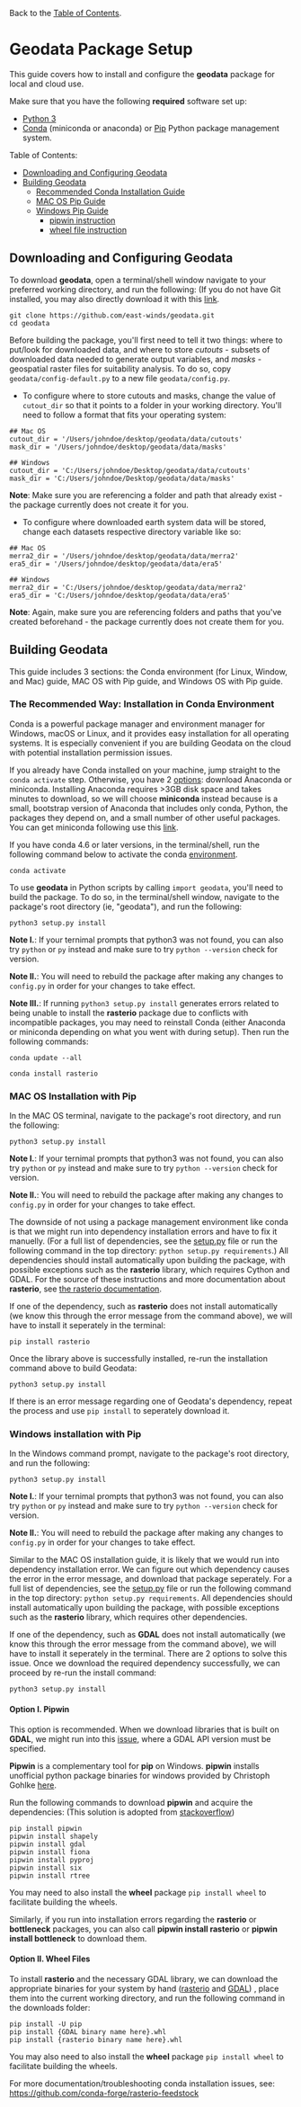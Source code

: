 Back to the [Table of Contents](https://github.com/east-winds/geodata/blob/master/doc/general/tableofcontents.md).

# Geodata Package Setup

This guide covers how to install and configure the **geodata** package for local and cloud use.

Make sure that you have the following **required** software set up:

* [Python 3](https://www.python.org/downloads/)
* [Conda](https://docs.conda.io/projects/conda/en/latest/) (miniconda or anaconda) or [Pip](https://pip.pypa.io/en/stable/installation/) Python package management system.


Table of Contents:
- [Downloading and Configuring Geodata](#downloading-and-configuring-geodata)
- [Building Geodata](#building-geodata)
  - [Recommended Conda Installation Guide](#the-recommended-way-installation-in-conda-environment)
  - [MAC OS Pip Guide](#mac-os-installation-with-pip)
  - [Windows Pip Guide](#windows-installation-with-pip)
    - [pipwin instruction](#option-i-pipwin)
    - [wheel file instruction](#option-ii-wheel-files)

## Downloading and Configuring Geodata

To download **geodata**, open a terminal/shell window navigate to your preferred working directory, and run the following: (If you do not have Git installed, you may also directly download it with this [link](https://github.com/east-winds/geodata/archive/refs/heads/master.zip).

```
git clone https://github.com/east-winds/geodata.git
cd geodata
```

Before building the package, you'll first need to tell it two things: where to put/look for downloaded data, and where to store _cutouts_ - subsets of downloaded data needed to generate output variables, and _masks_ - geospatial raster files for suitability analysis.  To do so, copy `geodata/config-default.py` to a new file `geodata/config.py`.

* To configure where to store cutouts and masks, change the value of `cutout_dir` so that it points to a folder in your working directory.  You'll need to follow a format that fits your operating system:

```
## Mac OS
cutout_dir = '/Users/johndoe/desktop/geodata/data/cutouts'
mask_dir = '/Users/johndoe/desktop/geodata/data/masks'

## Windows
cutout_dir = 'C:/Users/johndoe/Desktop/geodata/data/cutouts'
mask_dir = 'C:/Users/johndoe/Desktop/geodata/data/masks'
```

**Note**: Make sure you are referencing a folder and path that already exist - the package currently does not create it for you.

* To configure where downloaded earth system data will be stored, change each datasets respective directory variable like so:

```
## Mac OS
merra2_dir = '/Users/johndoe/desktop/geodata/data/merra2'
era5_dir = '/Users/johndoe/desktop/geodata/data/era5'

## Windows
merra2_dir = 'C:/Users/johndoe/desktop/geodata/data/merra2'
era5_dir = 'C:/Users/johndoe/desktop/geodata/data/era5'
```

**Note**: Again, make sure you are referencing folders and paths that you've created beforehand - the package currently does not create them for you.

## Building Geodata

This guide includes 3 sections: the Conda environment (for Linux, Window, and Mac) guide, MAC OS with Pip guide, and Windows OS with Pip guide.

### The Recommended Way: Installation in Conda Environment

Conda is a powerful package manager and environment manager for Windows, macOS or Linux, and it provides easy installation for all operating systems. It is especially convenient if you are building Geodata on the cloud with potential installation permission issues.

If you already have Conda installed on your machine, jump straight to the `conda activate` step. Otherwise, you have 2 [options](https://conda.io/projects/conda/en/latest/user-guide/install/download.html#anaconda-or-miniconda): download Anaconda or miniconda. Installing Anaconda requires >3GB disk space and takes minutes to download, so we will choose **miniconda** instead because is a small, bootstrap version of Anaconda that includes only conda, Python, the packages they depend on, and a small number of other useful packages. You can get miniconda following use this [link](https://docs.conda.io/en/latest/miniconda.html#installing).

If you have conda 4.6 or later versions, in the terminal/shell, run the following command below to activate the conda [environment](https://docs.conda.io/projects/conda/en/latest/user-guide/getting-started.html#managing-environments).

```
conda activate
```

To use **geodata** in Python scripts by calling `import geodata`, you'll need to build the package.  To do so, in the terminal/shell window, navigate to the package's root directory (ie, "geodata"), and run the following:

```
python3 setup.py install
```

**Note I.**: If your ternimal prompts that python3 was not found, you can also try `python` or `py` instead and make sure to try `python --version` check for version.

**Note II.**: You will need to rebuild the package after making any changes to `config.py` in order for your changes to take effect.

**Note III.**: If running `python3 setup.py install` generates errors related to being unable to install the **rasterio** package due to conflicts with incompatible packages, you may need to reinstall Conda (either Anaconda or miniconda depending on what you went with during setup).  Then run the following commands:

```
conda update --all
```

```
conda install rasterio
```

### MAC OS Installation with Pip

In the MAC OS terminal, navigate to the package's root directory, and run the following:

```
python3 setup.py install
```

**Note I.**: If your ternimal prompts that python3 was not found, you can also try `python` or `py` instead and make sure to try `python --version` check for version.

**Note II.**: You will need to rebuild the package after making any changes to `config.py` in order for your changes to take effect.

The downside of not using a package management environment like conda is that we might run into dependency installation errors and have to fix it manuelly. (For a full list of dependencies, see the [setup.py](/setup.py) file or run the following command in the top directory: `python setup.py requirements`.) All dependencies should install automatically upon building the package, with possible exceptions such as the **rasterio** library, which requires Cython and GDAL. For the source of these instructions and more documentation about **rasterio**, see [the rasterio documentation](https://rasterio.readthedocs.io/en/latest/installation.html).

If one of the dependency, such as **rasterio** does not install automatically (we know this through the error message from the command above), we will have to install it seperately in the terminal:

```
pip install rasterio
```

Once the library above is successfully installed, re-run the installation command above to build Geodata:

```
python3 setup.py install
```

If there is an error message regarding one of Geodata's dependency, repeat the process and use `pip install` to seperately download it.

### Windows installation with Pip

In the Windows command prompt, navigate to the package's root directory, and run the following:

```
python3 setup.py install
```

**Note I.**: If your ternimal prompts that python3 was not found, you can also try `python` or `py` instead and make sure to try `python --version` check for version.

**Note II.**: You will need to rebuild the package after making any changes to `config.py` in order for your changes to take effect.

Similar to the MAC OS installation guide, it is likely that we would run into dependency installation error. We can figure out which dependency causes the error in the error message, and download that package seperately. For a full list of dependencies, see the [setup.py](/setup.py) file or run the following command in the top directory: `python setup.py requirements`.  All dependencies should install automatically upon building the package, with possible exceptions such as the **rasterio** library, which requires other dependencies.

If one of the dependency, such as **GDAL** does not install automatically (we know this through the error message from the command above), we will have to install it seperately in the terminal. There are 2 options to solve this issue. Once we download the required dependency successfully, we can proceed by re-run the install command:

```
python3 setup.py install
```
#### Option I. Pipwin

This option is recommended. When we download libraries that is built on **GDAL**, we might run into this [issue](https://stackoverflow.com/q/54734667), where a GDAL API version must be specified.

**Pipwin** is a complementary tool for **pip** on Windows. **pipwin** installs unofficial python package binaries for windows provided by Christoph Gohlke [here](http://www.lfd.uci.edu/~gohlke/pythonlibs/).

Run the following commands to download **pipwin** and acquire the dependencies: (This solution is adopted from [stackoverflow](https://stackoverflow.com/a/58943939))

```
pip install pipwin
pipwin install shapely 
pipwin install gdal 
pipwin install fiona 
pipwin install pyproj 
pipwin install six 
pipwin install rtree 
```

You may need to also install the **wheel** package `pip install wheel` to facilitate building the wheels.

Similarly, if you run into installation errors regarding the **rasterio** or **bottleneck** packages, you can also call **pipwin install rasterio** or **pipwin install bottleneck** to download them.

#### Option II. Wheel Files

To install **rasterio** and the necessary GDAL library, we can download the appropriate binaries for your system by hand ([rasterio](https://www.lfd.uci.edu/~gohlke/pythonlibs/#rasterio) and [GDAL](https://www.lfd.uci.edu/~gohlke/pythonlibs/#gdal)) , place them into the current working directory, and run the following command in the downloads folder:

```
pip install -U pip
pip install {GDAL binary name here}.whl
pip install {rasterio binary name here}.whl
```

You may also need to also install the **wheel** package `pip install wheel` to facilitate building the wheels.

For more documentation/troubleshooting conda installation issues, see: https://github.com/conda-forge/rasterio-feedstock

